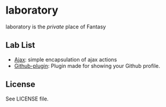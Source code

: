 laboratory
==========

laboratory is the *private* place of Fantasy

## Lab List

* [Ajax](https://github.com/SFantasy/laboratory/tree/master/Ajax): simple encapsulation of ajax actions
* [Github-plugin](https://github.com/SFantasy/laboratory/tree/master/Github-plugin): Plugin made for showing your Github profile.

## License

See LICENSE file.